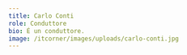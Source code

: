 ```yaml
---
title: Carlo Conti
role: Conduttore
bio: É un conduttore.
image: /itcorner/images/uploads/carlo-conti.jpg
---
```

